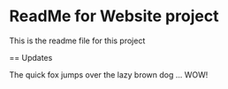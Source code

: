 # ReadMe for Website project

This is the readme file for this project

== Updates

The quick fox jumps over the lazy brown dog ... WOW!
